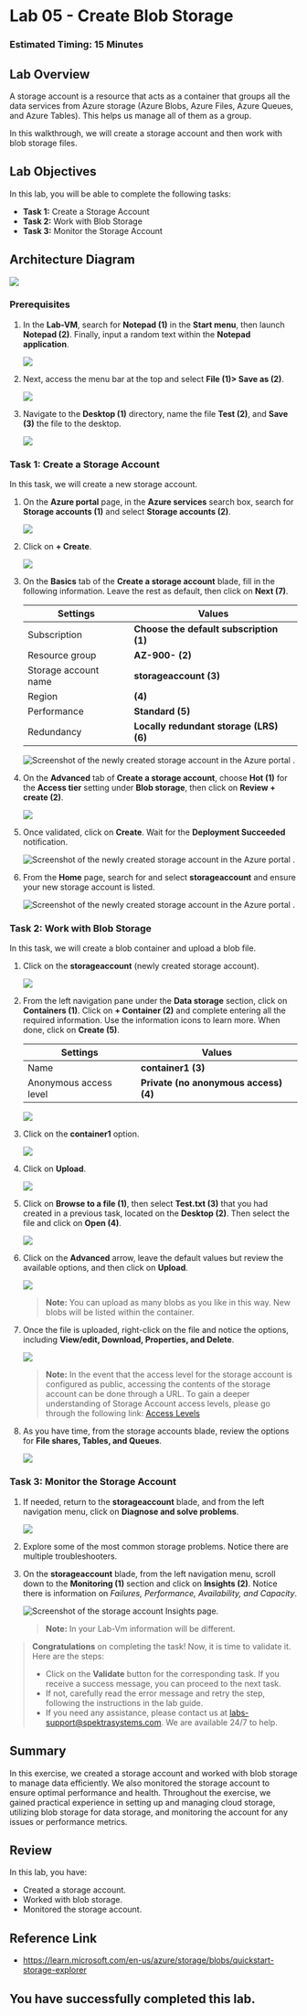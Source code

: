 # Lab 05 - Create Blob Storage

### Estimated Timing: 15 Minutes

## Lab Overview

A storage account is a resource that acts as a container that groups all the data services from Azure storage (Azure Blobs, Azure Files, Azure Queues, and Azure Tables). This helps us manage all of them as a group.

In this walkthrough, we will create a storage account and then work with blob storage files.

## Lab Objectives

In this lab, you will be able to complete the following tasks:

+ **Task 1:** Create a Storage Account
+ **Task 2:** Work with Blob Storage
+ **Task 3:** Monitor the Storage Account

## Architecture Diagram

![](../images/az900lab05.PNG) 

### Prerequisites

1. In the **Lab-VM**, search for **Notepad (1)** in the **Start menu**, then launch **Notepad (2)**. Finally, input a random text within the **Notepad application**.

   ![](../images/az-900-54.png) 

1. Next, access the menu bar at the top and select **File (1)> Save as (2)**.

   ![](../images/az-900-55.png) 

1. Navigate to the **Desktop (1)** directory, name the file **Test (2)**, and **Save (3)** the file to the desktop.

   ![](./images/az-900-59.png) 

### Task 1: Create a Storage Account

In this task, we will create a new storage account. 

1. On the **Azure portal** page, in the **Azure services** search box, search for **Storage accounts (1)** and select **Storage accounts (2)**.

   ![](./images/az-900-44.png) 

1. Click on **+ Create**. 

   ![](./images/az-900-45.png) 

1. On the **Basics** tab of the **Create a storage account** blade, fill in the following information. Leave the rest as default, then click on **Next (7)**.

    | Settings | Values | 
    | --- | --- |
    | Subscription | **Choose the default subscription (1)** |
    | Resource group | **AZ-900-<inject key="DeploymentID" enableCopy="false"/> (2)** |
    | Storage account name | **storageaccount<inject key="DeploymentID" enableCopy="false" /> (3)** |
    | Region | **<inject key="Region" enableCopy="false"/> (4)**  |
    | Performance | **Standard (5)** |
    | Redundancy | **Locally redundant storage (LRS) (6)** |
    
      ![Screenshot of the newly created storage account in the Azure portal .](../images/5-1.png)

1. On the **Advanced** tab of **Create a storage account**, choose **Hot (1)** for the **Access tier** setting under **Blob storage**, then click on **Review + create (2)**.

   ![](./images/az-900-46.png) 

1. Once validated, click on **Create**. Wait for the **Deployment Succeeded** notification.

   ![Screenshot of the newly created storage account in the Azure portal .](../images/5-2.png)

1. From the **Home** page, search for and select **storageaccount** and ensure your new storage account is listed.

    ![Screenshot of the newly created storage account in the Azure portal .](./images/az-900-60.png)

### Task 2: Work with Blob Storage

In this task, we will create a blob container and upload a blob file. 

1. Click on the **storageaccount<inject key="DeploymentID" enableCopy="false" />** (newly created storage account).

   ![](./images/az-900-60.png) 

1. From the left navigation pane under the **Data storage** section, click on **Containers (1)**. Click on **+ Container (2)** and complete entering all the required information. Use the information icons to learn more. When done, click on **Create (5)**.

   | Settings | Values |
   | ---- | ---- |
   | Name | **container1 (3)**|
   | Anonymous access level| **Private (no anonymous access) (4)** |

   ![](./images/az-900-47.png)    
  
1. Click on the **container1** option.

   ![](./images/az-900-48.png) 

1. Click on **Upload**.

   ![](./images/az-900-49.png) 

1. Click on **Browse to a file (1)**, then select **Test.txt (3)** that you had created in a previous task, located on the **Desktop (2)**. Then select the file and click on **Open (4)**.

   ![](./images/az-900-50.png) 
  
1. Click on the **Advanced** arrow, leave the default values but review the available options, and then click on **Upload**.

   ![](./images/az-900-51.png) 

    >**Note:** You can upload as many blobs as you like in this way. New blobs will be listed within the container.

1. Once the file is uploaded, right-click on the file and notice the options, including **View/edit, Download, Properties, and Delete**. 

   ![](./images/az-900-62.png) 

   >**Note:** In the event that the access level for the storage account is configured as public, accessing the contents of the storage account can be done through a URL. To gain a deeper understanding of Storage Account access levels, please go through the following link: [Access Levels](https://learn.microsoft.com/en-us/azure/storage/blobs/anonymous-read-access-configure?tabs=portal)

1. As you have time, from the storage accounts blade, review the options for **File shares, Tables, and Queues**.

   ![](./images/az-900-53.png) 

### Task 3: Monitor the Storage Account

1. If needed, return to the **storageaccount<inject key="DeploymentID" enableCopy="false" />** blade, and from the left navigation menu, click on **Diagnose and solve problems**. 

   ![](./images/az-900-57.png) 

1. Explore some of the most common storage problems. Notice there are multiple troubleshooters.

1. On the **storageaccount** blade, from the left navigation menu, scroll down to the **Monitoring (1)** section and click on **Insights (2)**. Notice there is information on *Failures, Performance, Availability, and Capacity*.

    ![Screenshot of the storage account Insights page.](./images/az-900-58.png)

    >**Note:** In your Lab-Vm information will be different.

> **Congratulations** on completing the task! Now, it is time to validate it. Here are the steps:
> - Click on the **Validate** button for the corresponding task. If you receive a success message, you can proceed to the next task. 
> - If not, carefully read the error message and retry the step, following the instructions in the lab guide.
> - If you need any assistance, please contact us at labs-support@spektrasystems.com. We are available 24/7 to help.

<validation step="8f85ae2c-c70e-4d55-9443-7e1b7e19a6cf" />

## Summary
In this exercise, we created a storage account and worked with blob storage to manage data efficiently. We also monitored the storage account to ensure optimal performance and health. Throughout the exercise, we gained practical experience in setting up and managing cloud storage, utilizing blob storage for data storage, and monitoring the account for any issues or performance metrics.

## Review
In this lab, you have:
- Created a storage account.
- Worked with blob storage.
- Monitored the storage account.

## Reference Link

- https://learn.microsoft.com/en-us/azure/storage/blobs/quickstart-storage-explorer

## You have successfully completed this lab.
